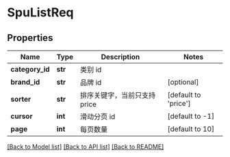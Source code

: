 # SpuListReq

## Properties
Name | Type | Description | Notes
------------ | ------------- | ------------- | -------------
**category_id** | **str** |  类别 id | 
**brand_id** | **str** |  品牌 id | [optional] 
**sorter** | **str** |  排序关键字，当前只支持 price | [default to 'price']
**cursor** | **int** |  滑动分页 id | [default to -1]
**page** | **int** |  每页数量 | [default to 10]

[[Back to Model list]](../README.md#documentation-for-models) [[Back to API list]](../README.md#documentation-for-api-endpoints) [[Back to README]](../README.md)

